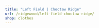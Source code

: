 ```yaml
---
title: "Left Field | Choctaw Ridge"
url: /ridgewood/left-field-choctaw-ridge/
shop: clothes
---
```

